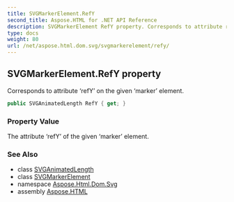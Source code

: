 ```yaml
---
title: SVGMarkerElement.RefY
second_title: Aspose.HTML for .NET API Reference
description: SVGMarkerElement RefY property. Corresponds to attribute refY on the given marker element
type: docs
weight: 80
url: /net/aspose.html.dom.svg/svgmarkerelement/refy/
---
```

## SVGMarkerElement.RefY property

Corresponds to attribute ‘refY’ on the given ‘marker’ element.

```csharp
public SVGAnimatedLength RefY { get; }
```

### Property Value

The attribute ‘refY’ of the given ‘marker’ element.

### See Also

* class [SVGAnimatedLength](../../../aspose.html.dom.svg.datatypes/svganimatedlength/)
* class [SVGMarkerElement](../)
* namespace [Aspose.Html.Dom.Svg](../../../aspose.html.dom.svg/)
* assembly [Aspose.HTML](../../../)
